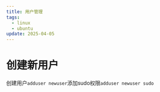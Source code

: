 ```yaml
---
title: 用户管理
tags:
  - linux
  - ubuntu
update: 2025-04-05
---
```

# 创建新用户
创建用户`adduser newuser​`
添加sudo权限`adduser newuser sudo​`